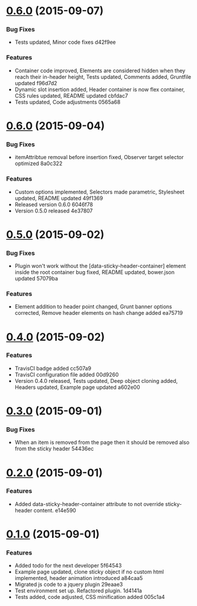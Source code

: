 <a name="0.6.0"></a>
# [0.6.0](//compare/0.6.0...v0.6.0) (2015-09-07)


### Bug Fixes

* Tests updated, Minor code fixes d42f9ee

### Features

* Container code improved, Elements are considered hidden when they reach their in-header height, Tests updated, Comments added, Gruntfile updated f96d7d2
* Dynamic slot insertion added, Header container is now flex container, CSS rules updated, README updated cbfdac7
* Tests updated, Code adjustments 0565a68



<a name="0.6.0"></a>
# [0.6.0](//compare/0.5.0...0.6.0) (2015-09-04)


### Bug Fixes

* itemAttribtue removal before insertion fixed, Observer target selector optimized 8a0c322

### Features

* Custom options implemented, Selectors made parametric, Stylesheet updated, README updated 49f1369
* Released version 0.6.0 6046f78
* Version 0.5.0 released 4e37807



<a name="0.5.0"></a>
# [0.5.0](//compare/0.4.0...0.5.0) (2015-09-02)


### Bug Fixes

* Plugin won't work without the [data-sticky-header-container] element inside the root container bug fixed, README updated, bower.json updated 57079ba

### Features

* Element addition to header point changed, Grunt banner options corrected, Remove header elements on hash change added ea75719



<a name="0.4.0"></a>
# [0.4.0](//compare/0.3.0...0.4.0) (2015-09-02)


### Features

* TravisCI badge added cc507a9
* TravisCI configuration file added 00d9260
* Version 0.4.0 released, Tests updated, Deep object cloning added, Headers updated, Example page updated a602e00



<a name="0.3.0"></a>
# [0.3.0](//compare/0.2.0...0.3.0) (2015-09-01)


### Bug Fixes

* When an item is removed from the page then it should be removed also from the sticky header 54436ec



<a name="0.2.0"></a>
# [0.2.0](//compare/0.1.0...0.2.0) (2015-09-01)


### Features

* Added data-sticky-header-container attribute to not override sticky-header content. e14e590



<a name="0.1.0"></a>
# [0.1.0](//compare/a84caa5...0.1.0) (2015-09-01)


### Features

* Added todo for the next developer 5f64543
* Example page updated, clone sticky object if no custom html implemented, header animation introduced a84caa5
* Migrated js code to a jquery plugin 29eaae3
* Test environment set up. Refactored plugin. 1d4141a
* Tests added, code adjusted, CSS minification added 005c1a4



